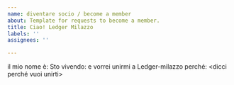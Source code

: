 ```yaml
---
name: diventare socio / become a member
about: Template for requests to become a member.
title: Ciao! Ledger Milazzo
labels: ''
assignees: ''

---
```


il mio nome è: <inserisci il nome qui>
Sto vivendo: <entra nel posto in cui vivi>
e vorrei unirmi a Ledger-milazzo perché: <dicci perché vuoi unirti>
